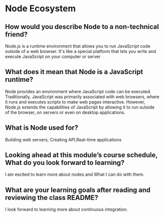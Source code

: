 # Node Ecosystem

## How would you describe Node to a non-technical friend?

Node.js is a runtime environment that allows you to run JavaScript code outside of a web browser. It's like a special platform that lets you write and execute JavaScript on your computer or server

## What does it mean that Node is a JavaScript runtime?

Node provides an environment where JavaScript code can be executed. Traditionally, JavaScript was primarily associated with web browsers, where it runs and executes scripts to make web pages interactive. However, Node.js extends the capabilities of JavaScript by allowing it to run outside of the browser, on servers or even on desktop applications.

## What is Node used for?

Building web servers, Creating API,Real-time applications

## Looking ahead at this module’s course schedule, What do you look forward to learning?

I am excited to learn more about nodes and What I can do with them.

## What are your learning goals after reading and reviewing the class README?

I look forward to learning more about continuous integration.

